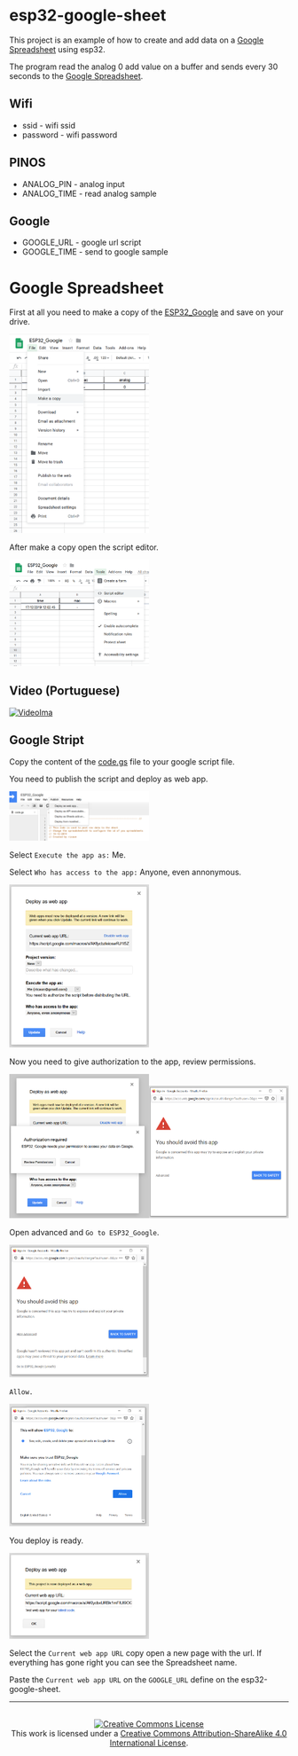 # esp32-google-sheet

This project is an example of how to create and add data on a [Google Spreadsheet][1] using esp32.

The program read the analog 0 add value on a buffer and sends every 30 seconds to the [Google Spreadsheet][1].


## Wifi

* ssid - wifi ssid
* password - wifi password

## PINOS

* ANALOG_PIN - analog input
* ANALOG_TIME - read analog sample

## Google

* GOOGLE_URL - google url script
* GOOGLE_TIME - send to google sample

# Google Spreadsheet

First at all you need to make a copy of the [ESP32_Google][2] and save on your drive.

<img src="image/make-a-copy.png" width="50%">

After make a copy open the script editor.

<img src="image/script-editor.png" width="50%">

## Video (Portuguese)

[![VideoIma]][Video]

## Google Stript

Copy the content of the [code.gs][3] file to your google script file.

You need to publish the script and deploy as web app.

<img src="image/deploy-as-web-app.png" width="50%">

Select `Execute the app as:` Me. 

Select `Who has access to the app:` Anyone, even annonymous.

<img src="image/deploy-update.png" width="50%">

Now you need to give authorization to the app, review permissions.

<img src="image/deploy-review.png" width="50%"><img src="image/deploy-review-2.png" width="50%">

Open advanced and `Go to ESP32_Google`.

<img src="image/deploy-review-3.png" width="50%">

`Allow.`

<img src="image/deploy-review-4.png" width="50%">

You deploy is ready.

<img src="image/deploy-review-5.png" width="50%">

Select the `Current web app URL` copy open a new page with the url. If everything has gone right you can see the Spreadsheet name.

Paste the `Current web app URL` on the `GOOGLE_URL` define on the esp32-google-sheet.

----
<br>
<div align="center">
<a rel="license" href="https://creativecommons.org/licenses/by-sa/4.0/"><img alt="Creative Commons License" style="border-width:0" src="https://i.creativecommons.org/l/by-sa/4.0/88x31.png" /></a><br />This work is licensed under a <a rel="license" href="https://creativecommons.org/licenses/by-sa/4.0/">Creative Commons Attribution-ShareAlike 4.0 International License</a>.
</div>

[1]: https://docs.google.com/spreadsheets/
[2]: https://docs.google.com/spreadsheets/d/11VS5QQhGR095CX6Sf-s5ar5jaTDVsAoa5uFUXeVMZts/edit?usp=sharing
[3]: google-script/code.gs

[Video]: https://youtu.be/49Vj5jymzqY
[VideoIma]: https://img.youtube.com/vi/49Vj5jymzqY/hqdefault.jpg
